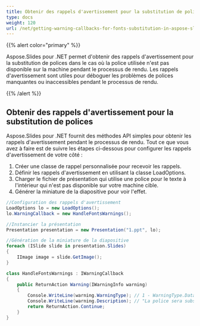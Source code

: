 ```yaml
---
title: Obtenir des rappels d'avertissement pour la substitution de polices dans Aspose.Slides
type: docs
weight: 120
url: /net/getting-warning-callbacks-for-fonts-substitution-in-aspose-slides/
---
```


{{% alert color="primary" %}} 

Aspose.Slides pour .NET permet d'obtenir des rappels d'avertissement pour la substitution de polices dans le cas où la police utilisée n'est pas disponible sur la machine pendant le processus de rendu. Les rappels d'avertissement sont utiles pour déboguer les problèmes de polices manquantes ou inaccessibles pendant le processus de rendu.

{{% /alert %}} 
## **Obtenir des rappels d'avertissement pour la substitution de polices**
Aspose.Slides pour .NET fournit des méthodes API simples pour obtenir les rappels d'avertissement pendant le processus de rendu. Tout ce que vous avez à faire est de suivre les étapes ci-dessous pour configurer les rappels d'avertissement de votre côté :

1. Créer une classe de rappel personnalisée pour recevoir les rappels.
1. Définir les rappels d'avertissement en utilisant la classe LoadOptions.
1. Charger le fichier de présentation qui utilise une police pour le texte à l'intérieur qui n'est pas disponible sur votre machine cible.
1. Générer la miniature de la diapositive pour voir l'effet.

```c#
//Configuration des rappels d'avertissement
LoadOptions lo = new LoadOptions();
lo.WarningCallback = new HandleFontsWarnings();

//Instancier la présentation
Presentation presentation = new Presentation("1.ppt", lo);

//Génération de la miniature de la diapositive
foreach (ISlide slide in presentation.Slides)
{
    IImage image = slide.GetImage();
}
```

```c#
class HandleFontsWarnings : IWarningCallback
{
    public ReturnAction Warning(IWarningInfo warning)
    {
        Console.WriteLine(warning.WarningType); // 1 - WarningType.DataLoss
        Console.WriteLine(warning.Description); // "La police sera substituée de X à Y"
        return ReturnAction.Continue;
    }
}
```